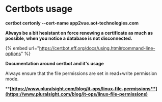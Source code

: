 # Certbots usage

**certbot certonly --cert-name app2vue.aot-technologies.com**

**Always be a bit hesistant on force renewing a certificate as much as possible, when you notice a database is not disconnected.**

{% embed url="https://certbot.eff.org/docs/using.html#command-line-options" %}

**Documentation around certbot and it's usage**

Always ensure that the file permissions are set in read+write permission mode.

****[**https://www.pluralsight.com/blog/it-ops/linux-file-permissions**](https://www.pluralsight.com/blog/it-ops/linux-file-permissions)****
